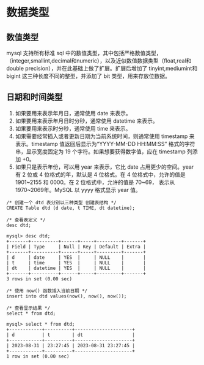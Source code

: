 # 数据类型

## 数值类型

mysql 支持所有标准 sql 中的数值类型，其中包括严格数值类型，（integer,smallint,decimal和numeric），以及近似数值数据类型（float,real和double precision），并在此基础上做了扩展。扩展后增加了 tinyint,mediumint和bigint 这三种长度不同的整型，并添加了 bit 类型，用来存放位数据。

## 日期和时间类型

1. 如果要用来表示年月日，通常使用 date 来表示。
2. 如果要用来表示年月日时分秒，通常使用 datetime 来表示。
3. 如果要用来表示时分秒，通常使用 time 来表示。
4. 如果需要经常插入或者更新日期为当前系统时间，则通常使用 timestamp 来表示。timestamp 值返回后显示为“YYYY-MM-DD HH:MM:SS” 格式的字符串，显示宽度固定为 19 个字符。如果想要获得数字值，应在 timestamp 列添加 +0。
5. 如果只是表示年份，可以用 year 来表示，它比 date 占用更少的空间。year 有 2 位或 4 位格式的年，默认是 4 位格式。在 4 位格式中，允许的值是 1901~2155 和 0000。在 2 位格式中，允许的值是 70~69， 表示从 1970~2069年。MySQL 以 yyyy 格式显示 year 值。

```mysql
/* 创建一个 dtd 表分别以三种类型 创建表结构 */
CREATE Table dtd (d date, t TIME, dt datetime);

/* 查看表定义 */
desc dtd;

mysql> desc dtd;
+-------+----------+------+-----+---------+-------+
| Field | Type     | Null | Key | Default | Extra |
+-------+----------+------+-----+---------+-------+
| d     | date     | YES  |     | NULL    |       |
| t     | time     | YES  |     | NULL    |       |
| dt    | datetime | YES  |     | NULL    |       |
+-------+----------+------+-----+---------+-------+
3 rows in set (0.00 sec)

/* 使用 now() 函数插入当前日期 */
insert into dtd values(now(), now(), now());

/* 查看显示结果 */
select * from dtd;

mysql> select * from dtd;
+------------+----------+---------------------+
| d          | t        | dt                  |
+------------+----------+---------------------+
| 2023-08-31 | 23:27:45 | 2023-08-31 23:27:45 |
+------------+----------+---------------------+
1 row in set (0.00 sec)
```

